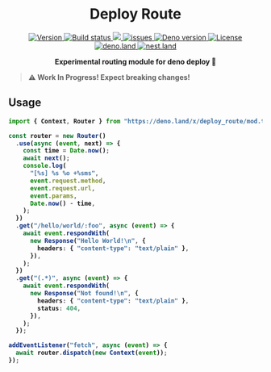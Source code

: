 <h1 align="center">Deploy Route</h1>

<p align="center" class="badges-container">
  <a href="https://github.com/c4spar/deno-deploy-route/releases">
    <img alt="Version" src="https://img.shields.io/github/v/release/c4spar/deno-deploy-route?logo=github&color=blue" />
  </a>
  <a href="https://github.com/c4spar/deno-deploy-route/actions/workflows/test.yml">
    <img alt="Build status" src="https://github.com/c4spar/deno-deploy-route/workflows/Test/badge.svg?branch=main" />
  </a>
  <a href="https://codecov.io/gh/c4spar/deno-deploy-route">
    <img src="https://codecov.io/gh/c4spar/deno-deploy-route/branch/main/graph/badge.svg"/>
  </a>
  <a href="https://github.com/c4spar/deno-deploy-route/issues">
    <img alt="issues" src="https://img.shields.io/github/issues/c4spar/deno-deploy-route?label=issues&logo=github">
  </a>
  <a href="https://deno.land/">
    <img alt="Deno version" src="https://img.shields.io/badge/deno-^1.6.0-blue?logo=deno" />
  </a>
  <a href="./LICENSE">
    <img alt="License" src="https://img.shields.io/github/license/c4spar/deno-deploy-route?logo=github" />
  </a>
  <br>
  <a href="https://deno.land/x/deploy_route">
    <img alt="deno.land" src="https://img.shields.io/badge/Published on deno.land-blue?logo=deno&logoColor=959DA6&color=272727" />
  </a>
  <a href="https://nest.land/package/deploy_route">
    <img alt="nest.land" src="https://nest.land/badge.svg">
  </a>
</p>

<p align="center">
  <b>Experimental routing module for deno deploy 🦕</br>
</p>

> ⚠️ Work In Progress! Expect breaking changes!

## Usage

```typescript
import { Context, Router } from "https://deno.land/x/deploy_route/mod.ts";

const router = new Router()
  .use(async (event, next) => {
    const time = Date.now();
    await next();
    console.log(
      "[%s] %s %o +%sms",
      event.request.method,
      event.request.url,
      event.params,
      Date.now() - time,
    );
  })
  .get("/hello/world/:foo", async (event) => {
    await event.respondWith(
      new Response("Hello World!\n", {
        headers: { "content-type": "text/plain" },
      }),
    );
  })
  .get("(.*)", async (event) => {
    await event.respondWith(
      new Response("Not found!\n", {
        headers: { "content-type": "text/plain" },
        status: 404,
      }),
    );
  });

addEventListener("fetch", async (event) => {
  await router.dispatch(new Context(event));
});
```
